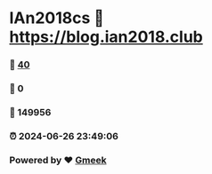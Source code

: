 # IAn2018cs :link: https://blog.ian2018.club 
### :page_facing_up: [40](https://blog.ian2018.club/tag.html) 
### :speech_balloon: 0 
### :hibiscus: 149956 
### :alarm_clock: 2024-06-26 23:49:06 
### Powered by :heart: [Gmeek](https://github.com/Meekdai/Gmeek)
